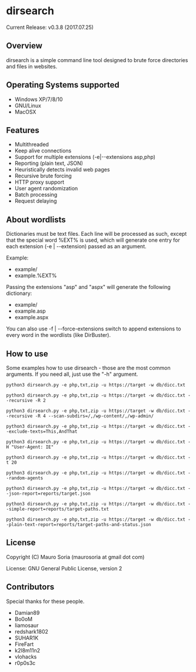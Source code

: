 dirsearch
=========

Current Release: v0.3.8 (2017.07.25)


Overview
--------
dirsearch is a simple command line tool designed to brute force directories and files in websites.


Operating Systems supported
---------------------------
- Windows XP/7/8/10
- GNU/Linux
- MacOSX

Features
--------
- Multithreaded
- Keep alive connections
- Support for multiple extensions (-e|--extensions asp,php)
- Reporting (plain text, JSON)
- Heuristically detects invalid web pages
- Recursive brute forcing
- HTTP proxy support
- User agent randomization
- Batch processing
- Request delaying

About wordlists
---------------
Dictionaries must be text files. Each line will be processed as such, except that the special word %EXT% is used, which will generate one entry for each extension (-e | --extension) passed as an argument.

Example:
- example/
- example.%EXT%

Passing the extensions "asp" and "aspx" will generate the following dictionary:
- example/
- example.asp
- example.aspx

You can also use -f | --force-extensions switch to append extensions to every word in the wordlists (like DirBuster).

How to use
---------------

Some examples how to use dirsearch - those are the most common arguments. If you need all, just use the "-h" argument.
```
python3 dirsearch.py -e php,txt,zip -u https://target -w db/dicc.txt
```

```
python3 dirsearch.py -e php,txt,zip -u https://target -w db/dicc.txt --recursive -R 2
```

```
python3 dirsearch.py -e php,txt,zip -u https://target -w db/dicc.txt --recursive -R 4 --scan-subdirs=/,/wp-content/,/wp-admin/
```

```
python3 dirsearch.py -e php,txt,zip -u https://target -w db/dicc.txt --exclude-texts=This,AndThat
```

```
python3 dirsearch.py -e php,txt,zip -u https://target -w db/dicc.txt -H "User-Agent: IE"
```

```
python3 dirsearch.py -e php,txt,zip -u https://target -w db/dicc.txt -t 20
```

```
python3 dirsearch.py -e php,txt,zip -u https://target -w db/dicc.txt --random-agents
```

```
python3 dirsearch.py -e php,txt,zip -u https://target -w db/dicc.txt --json-report=reports/target.json
```

```
python3 dirsearch.py -e php,txt,zip -u https://target -w db/dicc.txt --simple-report=reports/target-paths.txt
```

```
python3 dirsearch.py -e php,txt,zip -u https://target -w db/dicc.txt --plain-text-report=reports/target-paths-and-status.json
```

License
-------
Copyright (C) Mauro Soria (maurosoria at gmail dot com)

License: GNU General Public License, version 2


Contributors
---------
Special thanks for these people.

- Damian89
- Bo0oM
- liamosaur
- redshark1802
- SUHAR1K
- FireFart
- k2l8m11n2
- vlohacks
- r0p0s3c
